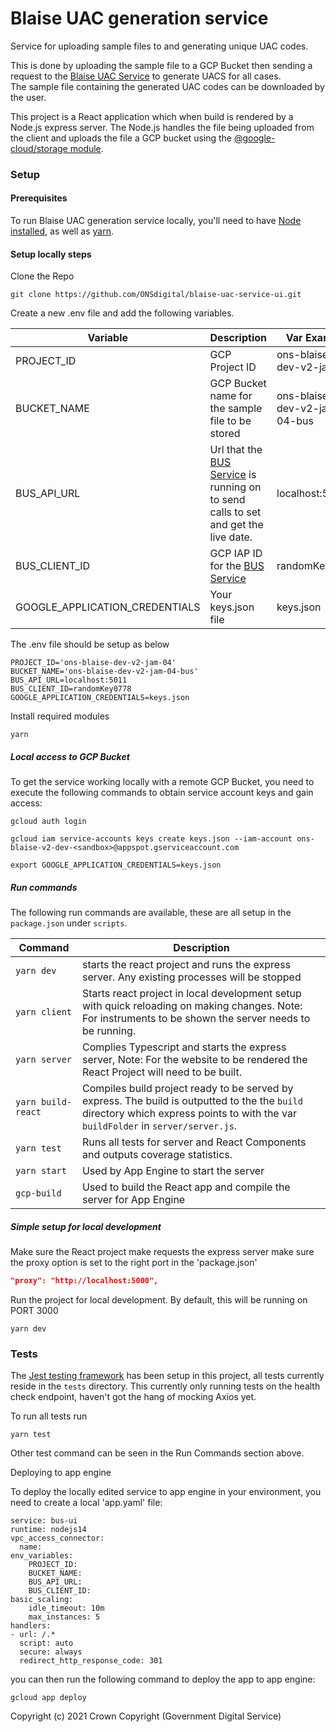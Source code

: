 # Blaise UAC generation service

Service for uploading sample files to and generating unique UAC codes.

This is done by uploading the sample file to a GCP Bucket then sending a request to
the [Blaise UAC Service](https://github.com/ONSdigital/blaise-uac-service) to generate UACS for all cases.  
The sample file containing the generated UAC codes can be downloaded by the user.

This project is a React application which when build is rendered by a Node.js express server. The Node.js handles the
file being uploaded from the client and uploads the file a GCP bucket using
the [@google-cloud/storage module](https://www.npmjs.com/package/@google-cloud/storage).

### Setup

#### Prerequisites

To run Blaise UAC generation service locally, you'll need to have [Node installed](https://nodejs.org/en/), as well
as [yarn](https://classic.yarnpkg.com/en/docs/install#mac-stable).

#### Setup locally steps

Clone the Repo

```shell script
git clone https://github.com/ONSdigital/blaise-uac-service-ui.git
```

Create a new .env file and add the following variables.

| Variable                      | Description                                                                         | Var Example                  |
|-------------------------------|-------------------------------------------------------------------------------------|------------------------------|
| PROJECT_ID                    | GCP Project ID                                                                      | ons-blaise-dev-v2-jam-04        |
| BUCKET_NAME                   | GCP Bucket name for the sample file to be stored                                    | ons-blaise-dev-v2-jam-04-bus    |
| BUS_API_URL                   | Url that the [BUS Service](https://github.com/ONSdigital/blaise-uac-service) is running on to send calls to set and get the live date.  | localhost:5011 |
| BUS_CLIENT_ID                 | GCP IAP ID for the [BUS Service](https://github.com/ONSdigital/blaise-uac-service)  | randomKey0112 |
|GOOGLE_APPLICATION_CREDENTIALS | Your keys.json file                                                                 |keys.json|
The .env file should be setup as below

```.env
PROJECT_ID='ons-blaise-dev-v2-jam-04'             
BUCKET_NAME='ons-blaise-dev-v2-jam-04-bus'
BUS_API_URL=localhost:5011
BUS_CLIENT_ID=randomKey0778
GOOGLE_APPLICATION_CREDENTIALS=keys.json
```

Install required modules

```shell script
yarn
```

##### Local access to GCP Bucket

To get the service working locally with a remote GCP Bucket, you need
to execute the following commands to obtain service account keys and gain access:

```
gcloud auth login
```

```
gcloud iam service-accounts keys create keys.json --iam-account ons-blaise-v2-dev-<sandbox>@appspot.gserviceaccount.com
```

```
export GOOGLE_APPLICATION_CREDENTIALS=keys.json
```

##### Run commands

The following run commands are available, these are all setup in the `package.json` under `scripts`.

| Command                | Description                                                                                                                                               |
|------------------------|-----------------------------------------------------------------------------------------------------------------------------------------------------------|
| `yarn dev`            |  starts the react project and runs the express server. Any existing processes will be stopped               |
| `yarn client`          | Starts react project in local development setup with quick reloading on making changes. Note: For instruments to be shown the server needs to be running. |
| `yarn server`          | Complies Typescript and starts the express server, Note: For the website to be rendered the React Project will need to be built.                          |
| `yarn build-react`     | Compiles build project ready to be served by express. The build is outputted to the the `build` directory which express points to with the var `buildFolder` in `server/server.js`.                       |
| `yarn test`            | Runs all tests for server and React Components and outputs coverage statistics.                                                                           |
| `yarn start`           | Used by App Engine to start the server |
| `gcp-build`            | Used to build the React app and compile the server for App Engine                                                                               |

##### Simple setup for local development

Make sure the React project make requests the express server make sure the proxy option is set to the right port
in the 'package.json'

```.json
"proxy": "http://localhost:5000",
```

Run the project for local development. By default, this will be running on PORT 3000

```shell script
yarn dev
```

### Tests

The [Jest testing framework](https://jestjs.io/en/) has been setup in this project, all tests currently reside in
the `tests` directory. This currently only running tests on the health check endpoint, haven't got the hang of mocking
Axios yet.

To run all tests run

```shell script
yarn test
```

Other test command can be seen in the Run Commands section above.

Deploying to app engine

To deploy the locally edited service to app engine in your environment, you need to create a local
'app.yaml' file:

```.shell
service: bus-ui
runtime: nodejs14
vpc_access_connector:
  name: 
env_variables:
    PROJECT_ID: 
    BUCKET_NAME: 
    BUS_API_URL: 
    BUS_CLIENT_ID: 
basic_scaling:
    idle_timeout: 10m
    max_instances: 5
handlers:
- url: /.*
  script: auto
  secure: always
  redirect_http_response_code: 301
```

you can then run the following command to deploy the app to app engine: 

```.shell
gcloud app deploy
```

Copyright (c) 2021 Crown Copyright (Government Digital Service)